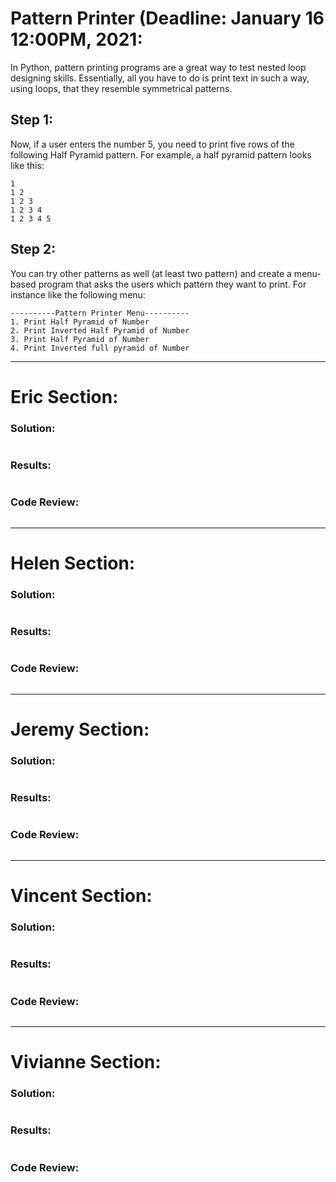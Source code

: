 # Pattern Printer (Deadline: January 16 12:00PM, 2021:

In Python, pattern printing programs are a great way to test nested loop designing skills. Essentially, all you have to do is print text in such a way, using loops, that they resemble symmetrical patterns.

## Step 1:
Now, if a user enters the number 5, you need to print five rows of the following Half Pyramid pattern. 
For example, a half pyramid pattern looks like this:

```
1
1 2
1 2 3
1 2 3 4
1 2 3 4 5 
```

## Step 2:
You can try other patterns as well (at least two pattern) and create a menu-based program that asks the users which pattern they want to print. For instance like the following menu:

```
----------Pattern Printer Menu----------
1. Print Half Pyramid of Number
2. Print Inverted Half Pyramid of Number
3. Print Half Pyramid of Number
4. Print Inverted full pyramid of Number
```
----
# Eric Section:
### Solution:
```

```
### Results:
```

```
### Code Review: 
```

```
----
# Helen Section:
### Solution:
```

```
### Results:
```

```
### Code Review: 
```

```
----
# Jeremy Section:
### Solution:
```

```
### Results:
```

```
### Code Review: 
```

```
----
# Vincent Section:
### Solution:
```

```
### Results:
```

```
### Code Review: 
```

```
----
# Vivianne Section:
### Solution:
```

```
### Results:
```

```
### Code Review: 
```

```
